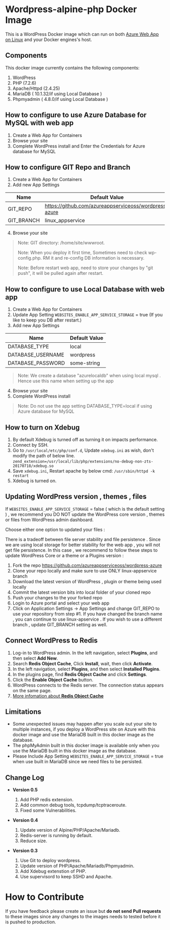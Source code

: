 # Wordpress-alpine-php Docker Image 
This is a WordPress Docker image which can run on both [Azure Web App on Linux](https://docs.microsoft.com/en-us/azure/app-service-web/app-service-linux-intro) and your Docker engines's host.

## Components
This docker image currently contains the following components:

1. WordPress
2. PHP (7.2.6)
3. Apache/Httpd (2.4.25)
4. MariaDB ( 10.1.32/if using Local Database )
5. Phpmyadmin ( 4.8.0/if using Local Database )

## How to configure to use Azure Database for MySQL with web app 
1. Create a Web App for Containers
2. Browse your site
3. Complete WordPress install and Enter the Credentials for Azure database for MySQL 

## How to configure GIT Repo and Branch
1. Create a Web App for Containers 
2. Add new App Settings

Name | Default Value
---- | -------------
GIT_REPO | https://github.com/azureappserviceoss/wordpress-azure
GIT_BRANCH | linux_appservice

4. Browse your site

>Note: GIT directory: /home/site/wwwroot.
>
>Note: When you deploy it first time, Sometimes need to check wp-config.php. RM it and re-config DB information is necessary.
>
>Note: Before restart web app, need to store your changes by "git push", it will be pulled again after restart.
>

## How to configure to use Local Database with web app 
1. Create a Web App for Containers 
2. Update App Setting ```WEBSITES_ENABLE_APP_SERVICE_STORAGE``` = true (If you like to keep you DB after restart.)
3. Add new App Settings 

Name | Default Value
---- | -------------
DATABASE_TYPE | local
DATABASE_USERNAME | wordpress
DATABASE_PASSWORD | some-string
>Note: We create a database "azurelocaldb" when using local mysql . Hence use this name when setting up the app

4. Browse your site 
5. Complete WordPress install

>Note: Do not use the app setting DATABASE_TYPE=local if using Azure database for MySQL

## How to turn on Xdebug
1. By default Xdebug is turned off as turning it on impacts performance.
2. Connect by SSH.
3. Go to ```/usr/local/etc/php/conf.d```,  Update ```xdebug.ini``` as wish, don't modify the path of below line.
```zend_extension=/usr/local/lib/php/extensions/no-debug-non-zts-20170718/xdebug.so```
4. Save ```xdebug.ini```, Restart apache by below cmd:
```/usr/sbin/httpd -k restart```
5. Xdebug is turned on.

## Updating WordPress version , themes , files

If ```WEBSITES_ENABLE_APP_SERVICE_STORAGE``` = false  ( which is the default setting ) , we recommend you DO NOT update the WordPress core version , themes or files from WordPress admin dashboard.

Choose either one option to updated your files :

There is a tradeoff between file server stability and file persistence . Since we are using local storage for better stability for the web app , you will not get file persistence.  In this case , we recommend to follow these steps to update WordPress Core  or a theme or a Plugins version :
1.	Fork the repo https://github.com/azureappserviceoss/wordpress-azure
2.	Clone your repo locally and make sure to use ONLY linux-appservice branch
3.	Download the latest version of WordPress , plugin or theme being used locally
4.	Commit the latest version bits into local folder of your cloned repo
5.	Push your changes to the your forked repo
6.	Login to Azure portal and select your web app
7.	Click on Application Settings -> App Settings and change GIT_REPO to use your repository from step #1. If you have changed the branch name , you can continue to use linux-apservice . If you wish to use a different branch , update GIT_BRANCH setting as well. 

## Connect WordPress to Redis
1. Log-in to WordPress admin. In the left navigation, select **Plugins**, and then select **Add New**.
2. Search **Redis Object Cache**, Click **Install**, wait, then click **Activate**.
3. In the left navigation, select **Plugins**, and then select **Installed Plugins**.
4. In the plugins page, find **Redis Object Cache** and click **Settings**.
5. Click the **Enable Object Cache** button.
6. WordPress connects to the Redis server. The connection status appears on the same page.
7. [More infomation about **Redis Object Cache**](https://wordpress.org/plugins/redis-cache)

## Limitations
- Some unexpected issues may happen after you scale out your site to multiple instances, if you deploy a WordPress site on Azure with this docker image and use the MariaDB built in this docker image as the database.
- The phpMyAdmin built in this docker image is available only when you use the MariaDB built in this docker image as the database.
- Please Include  App Setting ```WEBSITES_ENABLE_APP_SERVICE_STORAGE``` = true  when use built in MariaDB since we need files to be persisted.

## Change Log
- **Version 0.5**
  1. Add PHP redis extension.
  2. Add common debug tools, tcpdump/tcptraceroute.
  3. Fixed some Vulnerabilities.
  
- **Version 0.4**
  1. Update version of Alpine/PHP/Apache/Mariadb.
  2. Redis-server is running by default.
  3. Reduce size.

- **Version 0.3**
  1. Use Git to deploy wordpress.
  2. Update version of PHP/Apache/Mariadb/Phpmyadmin.
  3. Add Xdebug extenstion of PHP.
  4. Use supervisord to keep SSHD and Apache.

# How to Contribute
If you have feedback please create an issue but **do not send Pull requests** to these images since any changes to the images needs to tested before it is pushed to production. 
